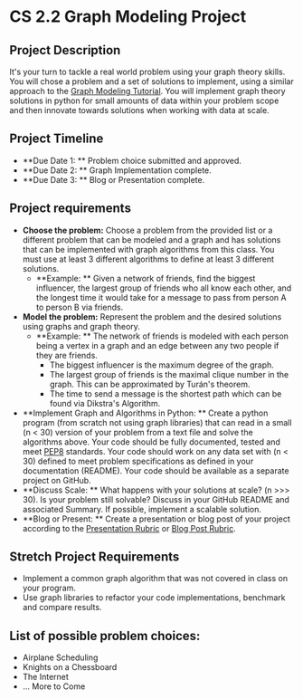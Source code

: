 # CS 2.2 Graph Modeling Project

## Project Description
It's your turn to tackle a real world problem using your graph theory skills.  You will chose a problem and a set of solutions to implement, using a similar approach to the [Graph Modeling Tutorial]().  You will implement graph theory solutions in python for small amounts of data within your problem scope and then innovate towards solutions when working with data at scale.  

## Project Timeline
- **Due Date 1: ** Problem choice submitted and approved.
- **Due Date 2: ** Graph Implementation complete.
- **Due Date 3: ** Blog or Presentation complete.

## Project requirements
- **Choose the problem:** Choose a problem from the provided list or a different problem that can be modeled and a graph and has solutions that can be implemented with graph algorithms from this class. You must use at least 3 different algorithms to define at least 3 different solutions.
    - **Example: ** Given a network of friends, find the biggest influencer, the largest group of friends who all know each other, and the longest time it would take for a message to pass from person A to person B via friends.
- **Model the problem:** Represent the problem and the desired solutions using graphs and graph theory.
    - **Example: ** The network of friends is modeled with each person being a vertex in a graph and an edge between any two people if they are friends.  
        - The biggest influencer is the maximum degree of the graph.
        - The largest group of friends is the maximal clique number in the graph.  This can be approximated by Turán's theorem.
        - The time to send a message is the shortest path which can be found via Dikstra's Algorithm.
- **Implement Graph and Algorithms in Python: ** Create a python program (from scratch not using graph libraries) that can read in a small (n < 30) version of your problem from a text file and solve the algorithms above. Your code should be fully documented, tested and meet [PEP8](https://realpython.com/python-pep8/) standards. Your code should work on any data set with (n < 30) defined to meet problem specifications as defined in your documentation (README).  Your code should be available as a separate project on GitHub.
- **Discuss Scale: ** What happens with your solutions at scale? (n >>> 30).  Is your problem still solvable? Discuss in your GitHub README and associated Summary.  If possible, implement a scalable solution.   
- **Blog or Present: ** Create a presentation or blog post of your project according to the [Presentation Rubric]() or [Blog Post Rubric]().


## Stretch Project Requirements
- Implement a common graph algorithm that was not covered in class on your program.
- Use graph libraries to refactor your code implementations, benchmark and compare results.

## List of possible problem choices:
- Airplane Scheduling
- Knights on a Chessboard
- The Internet
- ... More to Come 
